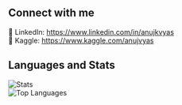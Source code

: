 ## Connect with me
🔗 LinkedIn: https://www.linkedin.com/in/anujkvyas<br/>
🔗 Kaggle: https://www.kaggle.com/anujvyas

## Languages and Stats
![Stats](https://github-readme-stats.vercel.app/api?username=anujvyas&show_icons=true)<br/>
![Top Languages](https://github-readme-stats.vercel.app/api/top-langs/?username=anujvyas&hide=javascript,html)
